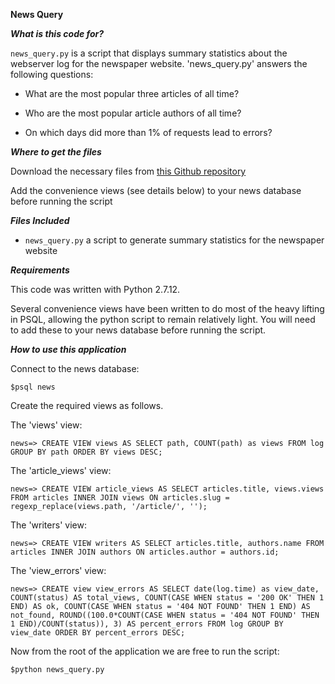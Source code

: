 **News Query**

***What is this code for?***

`news_query.py` is a script that displays summary statistics about the
webserver log for the newspaper website. 'news_query.py' answers the following
questions:

- What are the most popular three articles of all time?

- Who are the most popular article authors of all time?

- On which days did more than 1% of requests lead to errors?

***Where to get the files***

Download the necessary files from [this Github repository](https://github.com/pjdmatts/greetings_squids)

Add the convenience views (see details below) to your news database before running the script

***Files Included***

- `news_query.py` a script to generate summary statistics for the newspaper
website

***Requirements***

This code was written with Python 2.7.12.

Several convenience views have been written to do most of the heavy lifting
in PSQL, allowing the python script to remain relatively light. You will need to add these to your news database before running the script.

***How to use this application***

Connect to the news database:
```
$psql news
```
Create the required views as follows.

The 'views' view:

```
news=> CREATE VIEW views AS SELECT path, COUNT(path) as views FROM log GROUP BY path ORDER BY views DESC;
```
The 'article_views' view:
```
news=> CREATE VIEW article_views AS SELECT articles.title, views.views FROM articles INNER JOIN views ON articles.slug = regexp_replace(views.path, '/article/', '');
```
The 'writers' view:

```
news=> CREATE VIEW writers AS SELECT articles.title, authors.name FROM articles INNER JOIN authors ON articles.author = authors.id;
```

The 'view_errors' view:

```
news=> CREATE view view_errors AS SELECT date(log.time) as view_date, COUNT(status) AS total_views, COUNT(CASE WHEN status = '200 OK' THEN 1 END) AS ok, COUNT(CASE WHEN status = '404 NOT FOUND' THEN 1 END) AS not_found, ROUND((100.0*COUNT(CASE WHEN status = '404 NOT FOUND' THEN 1 END)/COUNT(status)), 3) AS percent_errors FROM log GROUP BY view_date ORDER BY percent_errors DESC;
```

Now from the root of the application we are free to run the script:

```
$python news_query.py
```
